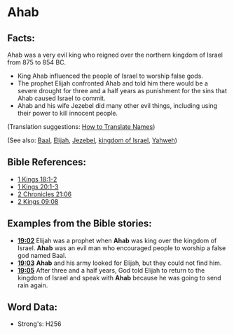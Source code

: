 # Ahab #

## Facts: ##

Ahab was a very evil king who reigned over the northern kingdom of Israel from 875 to 854 BC.

* King Ahab influenced the people of Israel to worship false gods.
* The prophet Elijah confronted Ahab and told him there would be a severe drought for three and a half years as punishment for the sins that Ahab caused Israel to commit.
* Ahab and his wife Jezebel did many other evil things, including using their power to kill innocent people.

(Translation suggestions: [How to Translate Names](rc://en/ta/man/translate/translate-names))

(See also: [Baal](../names/baal.md), [Elijah](../names/elijah.md), [Jezebel](../names/jezebel.md), [kingdom of Israel](../names/kingdomofisrael.md), [Yahweh](../kt/yahweh.md))

## Bible References: ##

* [1 Kings 18:1-2](rc://en/tn/help/1ki/18/01)
* [1 Kings 20:1-3](rc://en/tn/help/1ki/20/01)
* [2 Chronicles 21:06](rc://en/tn/help/2ch/21/06)
* [2 Kings 09:08](rc://en/tn/help/2ki/09/08)

## Examples from the Bible stories: ##

* __[19:02](rc://en/tn/help/obs/19/02)__ Elijah was a prophet when __Ahab__  was king over the kingdom of Israel. __Ahab__  was an evil man who encouraged people to worship a false god named Baal.
* __[19:03](rc://en/tn/help/obs/19/03)__ __Ahab__  and his army looked for Elijah, but they could not find him.
* __[19:05](rc://en/tn/help/obs/19/05)__ After three and a half years, God told Elijah to return to the kingdom of Israel and speak with __Ahab__  because he was going to send rain again.

## Word Data: ##

* Strong's: H256
